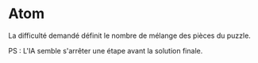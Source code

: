 # Atom
La difficulté demandé définit le nombre de mélange des pièces du puzzle.

PS : L'IA semble s'arrêter une étape avant la solution finale.

